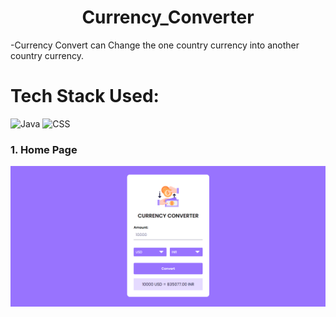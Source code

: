 <h1 align="center">
            Currency_Converter
</h1>

 -Currency Convert can Change the one country currency into another country currency.<br>


# Tech Stack Used:

<div align="left">
<img alt="Java" src="https://img.shields.io/badge/Java-%23E34F26.svg?style=for-the-badge&logo=java&logoColor=white"/>
<img alt="CSS" src="https://img.shields.io/badge/css-%23E34F26.svg?style=for-the-badge&logo=css3&logoColor=white"/>
</div>

### 1. Home Page
![image](https://github.com/sauravkumarverma25/currency_converter/blob/main/Screenshot%202024-07-10%20153157.png)

